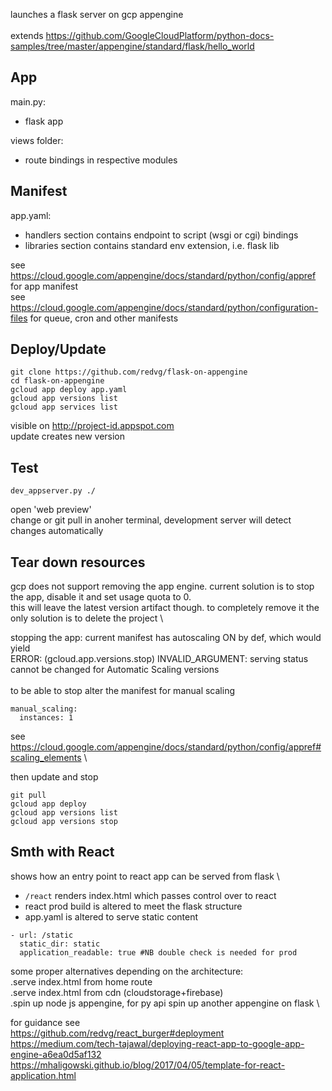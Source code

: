 launches a flask server on gcp appengine\
\
extends https://github.com/GoogleCloudPlatform/python-docs-samples/tree/master/appengine/standard/flask/hello_world

## App

main.py:
- flask app

views folder:
- route bindings in respective modules

## Manifest

app.yaml:
- handlers section contains endpoint to script (wsgi or cgi) bindings
- libraries section contains standard env extension, i.e. flask lib

see https://cloud.google.com/appengine/docs/standard/python/config/appref for app manifest \
see https://cloud.google.com/appengine/docs/standard/python/configuration-files for queue, cron and other manifests

## Deploy/Update

```
git clone https://github.com/redvg/flask-on-appengine 
cd flask-on-appengine
gcloud app deploy app.yaml
gcloud app versions list
gcloud app services list
```

visible on http://project-id.appspot.com \
update creates new version

## Test

```
dev_appserver.py ./
```

open 'web preview' \
change or git pull in anoher terminal, development server will detect changes automatically

## Tear down resources

gcp does not support removing the app engine. current solution is to stop the app, disable it and set usage quota to 0. \
this will leave the latest version artifact though. to completely remove it the only solution is to delete the project \

stopping the app: current manifest has autoscaling ON by def, which would yield \
ERROR: (gcloud.app.versions.stop) INVALID_ARGUMENT: serving status cannot be changed for Automatic Scaling versions \
\
to be able to stop alter the manifest for manual scaling
```
manual_scaling:
  instances: 1
```

see https://cloud.google.com/appengine/docs/standard/python/config/appref#scaling_elements \

then update and stop 

```
git pull
gcloud app deploy
gcloud app versions list
gcloud app versions stop
```

## Smth with React

shows how an entry point to react app can be served from flask \
- ```/react``` renders index.html which passes control over to react
- react prod build is altered to meet the flask structure
- app.yaml is altered to serve static content

```
- url: /static
  static_dir: static
  application_readable: true #NB double check is needed for prod
```

some proper alternatives depending on the architecture: \
.serve index.html from home route \
.serve index.html from cdn (cloudstorage+firebase)\
.spin up node js appengine, for py api spin up another appengine on flask \

for guidance see \
https://github.com/redvg/react_burger#deployment
https://medium.com/tech-tajawal/deploying-react-app-to-google-app-engine-a6ea0d5af132
https://mhaligowski.github.io/blog/2017/04/05/template-for-react-application.html
